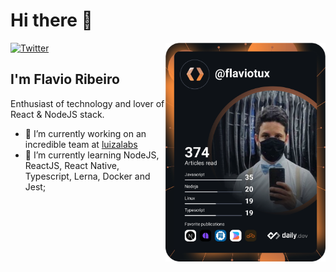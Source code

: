 # Hi there 👋

<div align="left">
  <a href="https://twitter.com/flaviotux_">
    <img
      src="https://img.shields.io/twitter/follow/flaviotux_?style=social"
      alt="Twitter"
    />
  </a>

  <a href="https://app.daily.dev/flaviotux">
    <img
      width="256"
      align="right"
      src="/devcard.svg"
      alt="Flávio Ribeiro's Dev Card"/>
  </a>
</div>

## I'm Flavio Ribeiro

Enthusiast of technology and lover of React & NodeJS stack.

- 🔭 I’m currently working on an incredible team at [luizalabs](https://www.linkedin.com/company/luizalabs)
- 🌱 I’m currently learning NodeJS, ReactJS, React Native, Typescript, Lerna, Docker and Jest;

